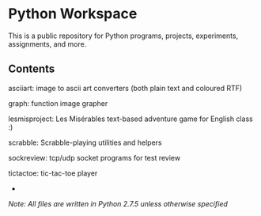 Python Workspace
================
This is a public repository for Python programs, projects, experiments, assignments, and more.

Contents
--------
asciiart: image to ascii art converters (both plain text and coloured RTF)

graph: function image grapher

lesmisproject: Les Misérables text-based adventure game for English class :)

scrabble: Scrabble-playing utilities and helpers

sockreview: tcp/udp socket programs for test review

tictactoe: tic-tac-toe player

-
*Note: All files are written in Python 2.7.5 unless otherwise specified*
